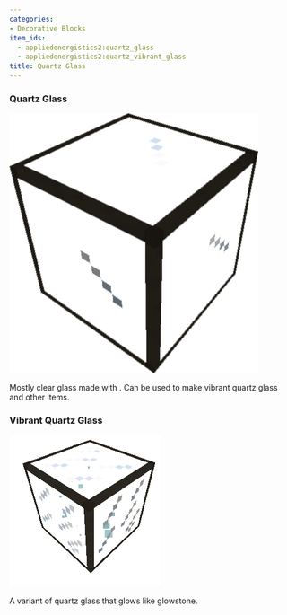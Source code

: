 ```yaml
---
categories:
- Decorative Blocks
item_ids:
  - appliedenergistics2:quartz_glass
  - appliedenergistics2:quartz_vibrant_glass
title: Quartz Glass
---
```


### Quartz Glass

![A picture of Quartz Glass](../../../public/assets/large/quartz_glass.png)

Mostly clear glass made with <ItemLink id="appliedenergistics2:certus_quartz_dust"/>.
Can be used to make vibrant quartz glass and other items.

<RecipeFor id="appliedenergistics2:quartz_glass"/>

### Vibrant Quartz Glass

![A picture of Vibrant Quartz Glass](../../../public/assets/large/VibrantQuartzGlassAni.gif)

A variant of quartz glass that glows like glowstone.

<RecipeFor id="appliedenergistics2:quartz_vibrant_glass"/>
